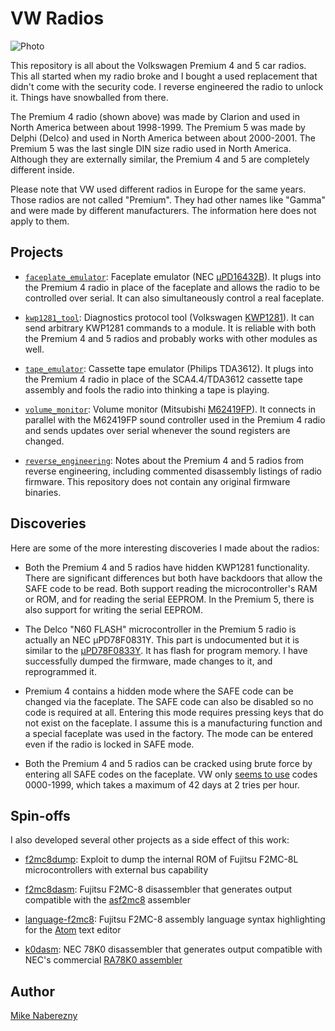 # VW Radios

![Photo](https://user-images.githubusercontent.com/52712/38045152-b4fae3bc-3270-11e8-9463-c228bd5f6f46.jpg)

This repository is all about the Volkswagen Premium 4 and 5 car radios.  This all started when my radio broke and I bought a used replacement that didn't come with the security code.  I reverse engineered the radio to unlock it.  Things have snowballed from there.

The Premium 4 radio (shown above) was made by Clarion and used in North America between about 1998-1999.  The Premium 5 was made by Delphi (Delco) and used in North America between about 2000-2001.  The Premium 5 was the last single DIN size radio used in North America.  Although they are externally similar, the Premium 4 and 5 are completely different inside.  

Please note that VW used different radios in Europe for the same years.  Those radios are not called "Premium".  They had other names like "Gamma" and were made by different manufacturers.  The information here does not apply to them.

## Projects

- [`faceplate_emulator`](./faceplate_emulator/): Faceplate emulator (NEC [µPD16432B](http://6502.org/documents/datasheets/nec/nec_upd16432b_2000_dec.pdf)).  It plugs into the Premium 4 radio in place of the faceplate and allows the radio to be controlled over serial.  It can also simultaneously control a real faceplate.

- [`kwp1281_tool`](./kwp1281_tool/):  Diagnostics protocol tool (Volkswagen [KWP1281](https://translate.google.com/translate?hl=en&sl=de&tl=en&u=https%3A%2F%2Fde.wikipedia.org%2Fwiki%2FKWP1281)).  It can send arbitrary KWP1281 commands to a module.  It is reliable with both the Premium 4 and 5 radios and probably works with other modules as well.

- [`tape_emulator`](./tape_emulator/): Cassette tape emulator (Philips TDA3612).  It plugs into the Premium 4 radio in place of the SCA4.4/TDA3612 cassette tape assembly and fools the radio into thinking a tape is playing.

- [`volume_monitor`](./volume_monitor/): Volume monitor (Mitsubishi [M62419FP](https://web.archive.org/web/20180328173343/http://pdf.datasheetcatalog.com/datasheet/MitsubishiElectricCorporation/mXrwwyx.pdf)).
It connects in parallel with the M62419FP sound controller used in the Premium 4 radio and sends updates over serial whenever the sound registers are changed.

- [`reverse_engineering`](./reverse_engineering/): Notes about the Premium 4 and 5 radios from reverse engineering, including commented disassembly listings of radio firmware.  This repository does not contain any original firmware binaries.

## Discoveries

Here are some of the more interesting discoveries I made about the radios:

- Both the Premium 4 and 5 radios have hidden KWP1281 functionality.  There are significant differences but both have backdoors that allow the SAFE code to be read.  Both support reading the microcontroller's RAM or ROM, and for reading the serial EEPROM.  In the Premium 5, there is also support for writing the serial EEPROM.

- The Delco "N60 FLASH" microcontroller in the Premium 5 radio is actually an NEC µPD78F0831Y.  This part is undocumented but it is similar to the [µPD78F0833Y](https://web.archive.org/web/20180328161019/https://www.renesas.com/en-us/doc/DocumentServer/021/U13892EJ2V0UM00.pdf).  It has flash for program memory.  I have successfully dumped the firmware, made changes to it, and reprogrammed it.

- Premium 4 contains a hidden mode where the SAFE code can be changed via the faceplate.  The SAFE code can also be disabled so no code is required at all.  Entering this mode requires pressing keys that do not exist on the faceplate.  I assume this is a manufacturing function and a special faceplate was used in the factory.  The mode can be entered even if the radio is locked in SAFE mode.

- Both the Premium 4 and 5 radios can be cracked using brute force by entering all SAFE codes on the faceplate.  VW only [seems to use](https://gist.github.com/mnaberez/1d1b206e0b585b1b89d1) codes 0000-1999, which takes a maximum of 42 days at 2 tries per hour.

## Spin-offs

I also developed several other projects as a side effect of this work:

- [f2mc8dump](https://github.com/mnaberez/f2mc8dump): Exploit to dump the internal ROM of Fujitsu F2MC-8L microcontrollers with external bus capability

- [f2mc8dasm](https://github.com/mnaberez/f2mc8dasm): Fujitsu F2MC-8 disassembler that generates output compatible with the [asf2mc8](http://shop-pdp.net/ashtml/asf2mc.htm) assembler

- [language-f2mc8](https://github.com/mnaberez/language-f2mc8): Fujitsu F2MC-8 assembly language syntax highlighting for the [Atom](https://atom.io) text editor

- [k0dasm](https://github.com/mnaberez/k0dasm): NEC 78K0 disassembler that generates output compatible with NEC's commercial [RA78K0 assembler](https://web.archive.org/web/20180604213218/https://www.renesas.com/en-us/products/software-tools/tools/compiler-assembler/assembler-package-for-78k0-ra78k0.html)

## Author

[Mike Naberezny](https://github.com/mnaberez)
